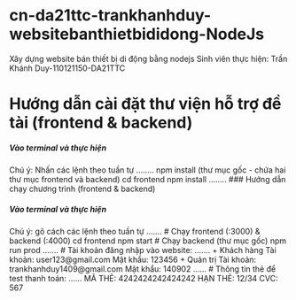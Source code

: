# cn-da21ttc-trankhanhduy-websitebanthietbididong-NodeJs
Xây dựng website bán thiết bị di động bằng nodejs
Sinh viên thực hiện: 
Trần Khánh Duy-110121150-DA21TTC
# Hướng dẫn cài đặt thư viện hỗ trợ đề tài (frontend & backend)
<h5>Vào terminal và thực hiện</h5>
Chú ý: Nhấn các lệnh theo tuần tự
........
npm install (thư mục gốc - chứa hai thư mục frontend và backend)
cd frontend
npm install
........
### Hướng dẫn chạy chương trình (frontend & backend)
<h5>Vào terminal và thực hiện</h5>
Chú ý: gõ cách các lệnh theo tuần tự
.......
# Chạy frontend (:3000) & backend (:4000)
cd frontend
npm start
# Chạy backend (thư mục gốc)
npm run prod
.......
# Tài khoản đăng nhập vào website:
.......
+ Khách hàng
	Tài khoản: user123@gmail.com
	Mật khẩu: 123456
+ Quản trị
	Tài khoản: trankhanhduy1409@gmail.com
	Mật khẩu: 140902
......
# Thông tin thẻ để test thanh toán:
......
MÃ THẺ: 4242424242424242
HẠN THẺ: 12/34
CVC: 567
